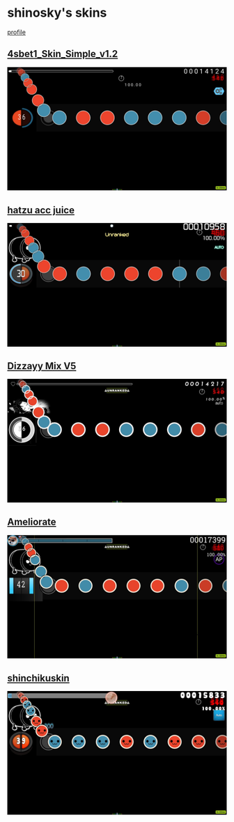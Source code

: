 # shinosky's skins
[profile](https://akatsuki.gg/u/101409)

## [4sbet1_Skin_Simple_v1.2](https://github.com/shinovosibirsk/taiko-skinhub/raw/main/skins/4sbet1_Skin_Simple%20v1.2.osk)
![](https://github.com/shinovosibirsk/taiko-skinhub/blob/main/screenshots/screenshot309.jpg)

## [hatzu acc juice](https://github.com/shinovosibirsk/taiko-skinhub/raw/main/skins/hatzu%20acc%20juice.osk)
![](https://github.com/shinovosibirsk/taiko-skinhub/blob/main/screenshots/screenshot318.jpg)

## [Dizzayy Mix V5](https://github.com/shinovosibirsk/taiko-skinhub/raw/main/skins/Dizzayy%20Mix%20V5.osk)
![](https://github.com/shinovosibirsk/taiko-skinhub/blob/main/screenshots/screenshot312.jpg)

## [Ameliorate](https://github.com/shinovosibirsk/taiko-skinhub/raw/main/skins/Ameliorate.osk)
![](https://github.com/shinovosibirsk/taiko-skinhub/blob/main/screenshots/screenshot311.jpg)

## [shinchikuskin](https://github.com/shinovosibirsk/taiko-skinhub/raw/main/skins/shinchikuskin.osk)
![](https://github.com/shinovosibirsk/taiko-skinhub/blob/main/screenshots/screenshot320.jpg)
